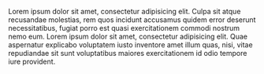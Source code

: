 Lorem ipsum dolor sit amet, consectetur adipisicing elit. Culpa sit atque recusandae molestias, rem quos incidunt accusamus quidem error deserunt necessitatibus, fugiat porro est quasi exercitationem commodi nostrum nemo eum.
Lorem ipsum dolor sit amet, consectetur adipisicing elit. Quae aspernatur explicabo voluptatem iusto inventore amet illum quas, nisi, vitae repudiandae sit sunt voluptatibus maiores exercitationem id odio tempore iure provident.